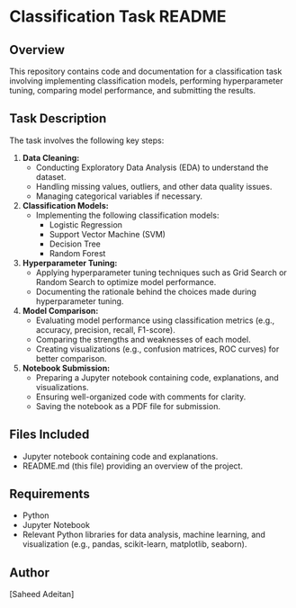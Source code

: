# Classification Task README
## Overview
This repository contains code and documentation for a classification task involving implementing classification models, performing hyperparameter tuning, comparing model performance, and submitting the results.

## Task Description
The task involves the following key steps:
1. **Data Cleaning:**
   - Conducting Exploratory Data Analysis (EDA) to understand the dataset.
   - Handling missing values, outliers, and other data quality issues.
   - Managing categorical variables if necessary.
2. **Classification Models:**
   - Implementing the following classification models:
     - Logistic Regression
     - Support Vector Machine (SVM)
     - Decision Tree
     - Random Forest
3. **Hyperparameter Tuning:**
   - Applying hyperparameter tuning techniques such as Grid Search or Random Search to optimize model performance.
   - Documenting the rationale behind the choices made during hyperparameter tuning.
4. **Model Comparison:**
   - Evaluating model performance using classification metrics (e.g., accuracy, precision, recall, F1-score).
   - Comparing the strengths and weaknesses of each model.
   - Creating visualizations (e.g., confusion matrices, ROC curves) for better comparison.
5. **Notebook Submission:**
   - Preparing a Jupyter notebook containing code, explanations, and visualizations.
   - Ensuring well-organized code with comments for clarity.
   - Saving the notebook as a PDF file for submission.

## Files Included
- Jupyter notebook containing code and explanations.
- README.md (this file) providing an overview of the project.

## Requirements
- Python
- Jupyter Notebook
- Relevant Python libraries for data analysis, machine learning, and visualization (e.g., pandas, scikit-learn, matplotlib, seaborn).

## Author
[Saheed Adeitan]

